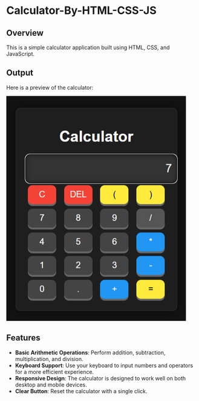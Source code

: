 # Calculator-By-HTML-CSS-JS

## Overview
This is a simple calculator application built using HTML, CSS, and JavaScript.

## Output
Here is a preview of the calculator:

![Calculator Screenshot](output.png)

## Features
- **Basic Arithmetic Operations**: Perform addition, subtraction, multiplication, and division.
- **Keyboard Support**: Use your keyboard to input numbers and operators for a more efficient experience.
- **Responsive Design**: The calculator is designed to work well on both desktop and mobile devices.
- **Clear Button**: Reset the calculator with a single click.
